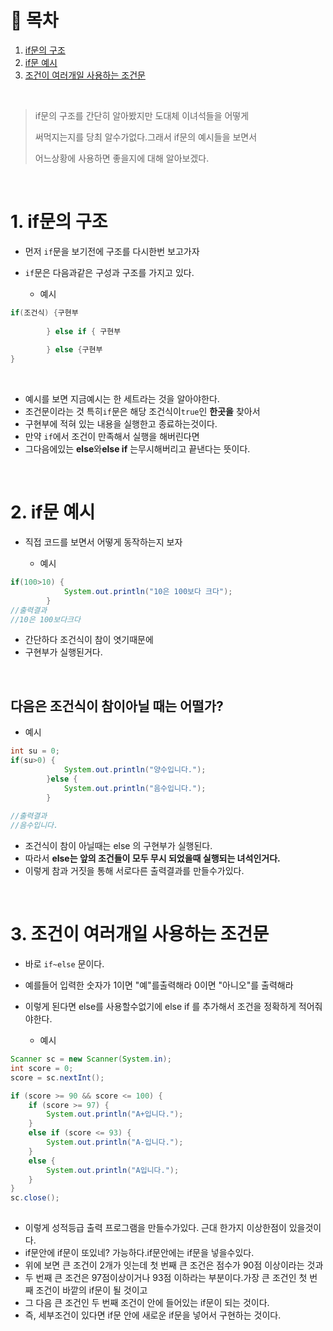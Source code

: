 # 🔖 목차
1. [if문의 구조](#1-if문의-구조)<br/>
2. [if문 예시](#2-if문-예시)<br/>
3. [조건이 여러개일 사용하는 조건문](#3-조건이-여러개일때-사용하는-조건문)<br/>




<br/>

> if문의 구조를 간단히 알아봤지만 도대체 이녀석들을 어떻게 
> 
>  써먹지는지를 당최 알수가없다.그래서 if문의 예시들을 보면서
> 
> 어느상황에 사용하면 좋을지에 대해 알아보겠다.


<br/>

# 1. if문의 구조

- 먼저 <code>if</code>문을 보기전에 구조를 다시한번 보고가자
- <code>if</code>문은 다음과같은 구성과 구조를 가지고 있다.

  - 예시

```java
if(조건식) {구현부
			       
		} else if { 구현부
			
		} else {구현부
}
```
<br/>

- 예시를 보면 지금예시는 한 세트라는 것을 알아야한다.
- 조건문이라는 것 특히<code>if</code>문은 해당 조건식이<code>true</code>인 **한곳을** 찾아서
- 구현부에 적혀 있는 내용을 실행한고 종료하는것이다.
- 만약 <code>if</code>에서 조건이 만족해서 실행을 해버린다면
- 그다음에있는 **else**와**else if** 는무시해버리고 끝낸다는 뜻이다.

<br/>

# 2. if문 예시
- 직접 코드를 보면서 어떻게 동작하는지 보자

  - 예시

```java
if(100>10) {
			System.out.println("10은 100보다 크다");
		}
//출력결과
//10은 100보다크다
```
- 간단하다 조건식이 참이 엿기때문에
- 구현부가 실행된거다.
<br/>

 ## 다음은 조건식이 참이아닐 때는 어떨가?

  - 예시

```java
int su = 0;
if(su>0) {
			System.out.println("양수입니다.");
		}else {
			System.out.println("음수입니다.");
		}
    
//출력결과
//음수입니다.
```
- 조건식이 참이 아닐때는 else 의 구현부가 실행된다.
- 따라서 **else는 앞의 조건들이 모두 무시 되었을때 실행되는 녀석인거다.**
- 이렇게 참과 거짓을 통해 서로다른 출력결과를 만들수가있다.

<br/>

# 3. 조건이 여러개일 사용하는 조건문
- 바로 <code>if~else</code> 문이다.
- 예를들어 입력한 숫자가 1이면 "예"를출력해라 0이면 "아니오"를 출력해라
- 이렇게 된다면 else를 사용할수없기에 else if 를 추가해서 조건을 정확하게 적어줘야한다.

  - 예시

```java
Scanner sc = new Scanner(System.in);
int score = 0;
score = sc.nextInt();

if (score >= 90 && score <= 100) {
	if (score >= 97) {
		System.out.println("A+입니다.");
	}
	else if (score <= 93) {
		System.out.println("A-입니다.");
	}
	else {
		System.out.println("A입니다.");
	}
}
sc.close();
    
```

- 이렇게 성적등급 출력 프로그램을 만들수가있다. 근대 한가지 이상한점이 있을것이다.
- if문안에 if문이 또있네? 가능하다.if문안에는 if문을 넣을수있다.
- 위에 보면 큰 조건이 2개가 잇는데 첫 번째 큰 조건은 점수가 90점 이상이라는 것과
- 두 번째 큰 조건은 97점이상이거나 93점 이하라는 부분이다.가장 큰 조건인 첫 번째 조건이 바깥의 if문이 될 것이고
- 그 다음 큰 조건인 두 번째 조건이 안에 들어있는 if문이 되는 것이다.
- 즉, 세부조건이 있다면 if문 안에 새로운 if문을 넣어서 구현하는 것이다.




